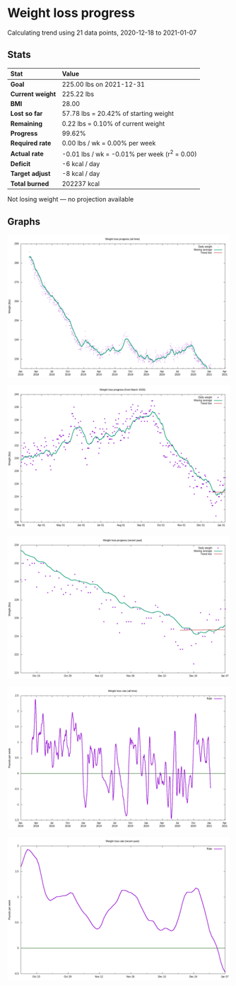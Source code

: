 # Weight loss progress

Calculating trend using 21 data points, 2020-12-18 to 2021-01-07

## Stats

Stat|Value
:-|:-
**Goal**|225.00 lbs on 2021-12-31
**Current weight**|225.22 lbs
**BMI**|28.00
**Lost so far**|57.78 lbs = 20.42% of starting weight
**Remaining**|0.22 lbs =  0.10% of current  weight
**Progress**|99.62%
**Required rate**|0.00 lbs / wk = 0.00% per week
**Actual rate**|-0.01 lbs / wk = -0.01% per week  (r<sup>2</sup> = 0.00)
**Deficit**|-6 kcal / day
**Target adjust**|-8 kcal / day
**Total burned**|202237 kcal

Not losing weight &mdash; no projection available

## Graphs

![](weight-graph-alltime.png)

![](weight-graph-covid.png)

![](weight-graph-recent.png)

![](rate-graph-alltime.png)

![](rate-graph-recent.png)
